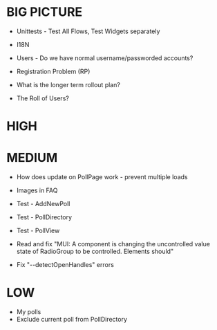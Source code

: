 # BIG PICTURE

* Unittests - Test All Flows, Test Widgets separately 

* I18N
* Users - Do we have normal username/passworded accounts?
* Registration Problem (RP)
* What is the longer term rollout plan?
* The Roll of Users?

# HIGH


# MEDIUM

* How does update on PollPage work - prevent multiple loads
* Images in FAQ 
* Test - AddNewPoll
* Test - PollDirectory 
* Test - PollView

* Read and fix "MUI: A component is changing the uncontrolled value state of RadioGroup to be controlled.
Elements should"
* Fix "--detectOpenHandles" errors



# LOW

* My polls
* Exclude current poll from PollDirectory
